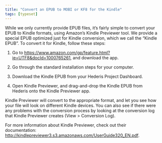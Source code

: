 ```yaml
---
title: "Convert an EPUB to MOBI or KF8 for the Kindle"
tags: [typeset]
---
```

 
<html><body><section data-type="chapter" class="hsecchapter" data-hederis-type="hsecchapter" id="convert-to-kindle" data-pi-attrs="id: convert-to-kindle; data-tags: typeset;" role="doc-chapter" data-tags="typeset" data-author-name=" " data-book-title=" " title="Convert an EPUB to MOBI or KF8 for the Kindle"><p class="hblkp" data-hederis-type="hblkp" id="psqjfgOP5">While we only currently provide EPUB files, it&#8217;s fairly simple to convert your EPUB to Kindle formats, using Amazon&#8217;s Kindle Previewer tool. We provide a special EPUB optimized just for Kindle conversion, which we call the &#8220;Kindle EPUB&#8221;. To convert it for Kindle, follow these steps:</p><ol class="hwprnumlist" data-hederis-type="hwprnumlist" id="pdpIZmOu9"><li class="hblkoli" data-hederis-type="hblkoli" id="liofPFROgD"><p class="hblkoli" data-hederis-type="hblklip" id="pnUY3Mhat">Go to <a href="https://www.amazon.com/gp/feature.html?ie=UTF8&amp;docId=1000765261" class="hspana" data-hederis-type="hspana" id="pahIdFZ7f">https://www.amazon.com/gp/feature.html?ie=UTF8&amp;docId=1000765261</a>, and download the app.</p></li><li class="hblkoli" data-hederis-type="hblkoli" id="liMlP3eiTU"><p class="hblkoli" data-hederis-type="hblklip" id="pWlqV1DRZ">Go through the standard installation steps for your computer.</p></li><li class="hblkoli" data-hederis-type="hblkoli" id="lioisOYY7G"><p class="hblkoli" data-hederis-type="hblklip" id="pFH5AVMYg">Download the Kindle EPUB from your Hederis Project Dashboard.</p></li><li class="hblkoli" data-hederis-type="hblkoli" id="lihM0yg17Q"><p class="hblkoli" data-hederis-type="hblklip" id="p31ICT4Be">Open Kindle Previewer, and drag-and-drop the Kindle EPUB from Hederis onto the Kindle Previewer app.</p></li></ol><p class="hblkp" data-hederis-type="hblkp" id="pwuBp3Jla">Kindle Previewer will convert to the appropriate format, and let you see how your file will look on different Kindle devices. You can also see if there were any problems with the conversion process by looking at the conversion log that Kindle Previewer creates (View &gt; Conversion Log).</p><p class="hblkp" data-hederis-type="hblkp" id="pyeYanIdX">For more information about Kindle Previewer, check out their documentation: <a href="http://kindlepreviewer3.s3.amazonaws.com/UserGuide320_EN.pdf" class="hspana" data-hederis-type="hspana" id="pyl7MP54I">http://kindlepreviewer3.s3.amazonaws.com/UserGuide320_EN.pdf</a>.</p></section></body></html>
